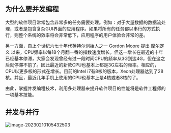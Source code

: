 ## 为什么要并发编程

大型的软件项目常常包含非常多的任务需要处理。例如：对于大量数据的数据流处理，或者是包含复杂GUI界面的应用程序。如果将所有的任务都以串行的方式执行，则整个系统的效率将会非常低下，应用程序的用户体验会非常的差。

另一方面，自上个世纪六七十年代英特尔创始人之一 Gordon Moore 提出 摩尔定义 以来，CPU频率以每18个月翻一番的指数速度增长。但这一增长在最近的十年已经基本停滞，大家会发现曾经有过一段时间CPU的频率从3G到达4G，但在这之后就停滞不前了。因此最近的新款CPU也基本上都是3G左右的频率。相应的，CPU以更多核的形式在增长。目前的Intel i7有8核的版本，Xeon处理器达到了28核。并且，最近几年手机上使用的CPU也基本上是4核或者8核的了。

由此，掌握并发编程技术，利用多处理器来提升软件项目的性能将是软件工程师的一项基本技能。



## 并发与并行

![image-20230210105432503](https://goofanqie-1310329970.cos.ap-nanjing.myqcloud.com/blogimg/image-20230210105432503.png)